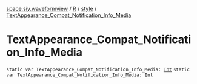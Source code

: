 [space.siy.waveformview](../../index.md) / [R](../index.md) / [style](index.md) / [TextAppearance_Compat_Notification_Info_Media](./-text-appearance_-compat_-notification_-info_-media.md)

# TextAppearance_Compat_Notification_Info_Media

`static var TextAppearance_Compat_Notification_Info_Media: `[`Int`](https://kotlinlang.org/api/latest/jvm/stdlib/kotlin/-int/index.html)
`static var TextAppearance_Compat_Notification_Info_Media: `[`Int`](https://kotlinlang.org/api/latest/jvm/stdlib/kotlin/-int/index.html)